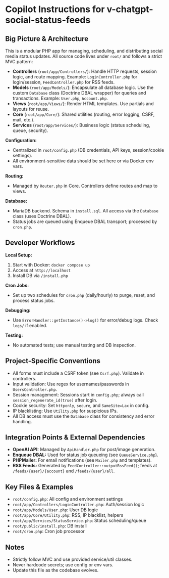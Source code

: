 
# Copilot Instructions for v-chatgpt-social-status-feeds

## Big Picture & Architecture
This is a modular PHP app for managing, scheduling, and distributing social media status updates. All source code lives under `root/` and follows a strict MVC pattern:
- **Controllers** (`root/app/Controllers/`): Handle HTTP requests, session logic, and route mapping. Example: `LoginController.php` for login/session, `FeedController.php` for RSS feeds.
- **Models** (`root/app/Models/`): Encapsulate all database logic. Use the custom `Database` class (Doctrine DBAL wrapper) for queries and transactions. Example: `User.php`, `Account.php`.
- **Views** (`root/app/Views/`): Render HTML templates. Use partials and layouts for reuse.
- **Core** (`root/app/Core/`): Shared utilities (routing, error logging, CSRF, mail, etc.).
- **Services** (`root/app/Services/`): Business logic (status scheduling, queue, security).

**Configuration:**
- Centralized in `root/config.php` (DB credentials, API keys, session/cookie settings).
- All environment-sensitive data should be set here or via Docker env vars.

**Routing:**
- Managed by `Router.php` in Core. Controllers define routes and map to views.

**Database:**
- MariaDB backend. Schema in `install.sql`. All access via the `Database` class (uses Doctrine DBAL).
- Status jobs are queued using Enqueue DBAL transport; processed by `cron.php`.

## Developer Workflows
**Local Setup:**
1. Start with Docker: `docker compose up`
2. Access at `http://localhost`
3. Install DB via `/install.php`

**Cron Jobs:**
- Set up two schedules for `cron.php` (daily/hourly) to purge, reset, and process status jobs.

**Debugging:**
- Use `ErrorHandler::getInstance()->log()` for error/debug logs. Check `logs/` if enabled.

**Testing:**
- No automated tests; use manual testing and DB inspection.

## Project-Specific Conventions
- All forms must include a CSRF token (see `Csrf.php`). Validate in controllers.
- Input validation: Use regex for usernames/passwords in `UsersController.php`.
- Session management: Sessions start in `config.php`; always call `session_regenerate_id(true)` after login.
- Cookie security: Set `httponly`, `secure`, and `SameSite=Lax` in config.
- IP blacklisting: Use `Utility.php` for suspicious IPs.
- All DB access must use the `Database` class for consistency and error handling.

## Integration Points & External Dependencies
- **OpenAI API:** Managed by `ApiHandler.php` for post/image generation.
- **Enqueue DBAL:** Used for status job queueing (see `QueueService.php`).
- **PHPMailer:** For email notifications (see `Mailer.php` and templates).
- **RSS Feeds:** Generated by `FeedController::outputRssFeed()`; feeds at `/feeds/{user}/{account}` and `/feeds/{user}/all`.

## Key Files & Examples
- `root/config.php`: All config and environment settings
- `root/app/Controllers/LoginController.php`: Auth/session logic
- `root/app/Models/User.php`: User DB logic
- `root/app/Core/Utility.php`: RSS, IP blacklist, helpers
- `root/app/Services/StatusService.php`: Status scheduling/queue
- `root/public/install.php`: DB install
- `root/cron.php`: Cron job processor

## Notes
- Strictly follow MVC and use provided service/util classes.
- Never hardcode secrets; use config or env vars.
- Update this file as the codebase evolves.
